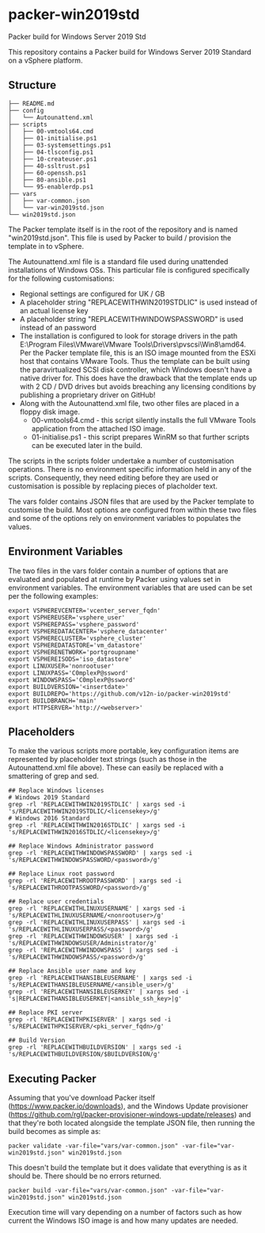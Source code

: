 # packer-win2019std
Packer build for Windows Server 2019 Std

This repository contains a Packer build for Windows Server 2019 Standard on a vSphere platform.
## Structure

```
├── README.md
├── config
│   └── Autounattend.xml
├── scripts
│   ├── 00-vmtools64.cmd
│   ├── 01-initialise.ps1
│   ├── 03-systemsettings.ps1
│   ├── 04-tlsconfig.ps1
│   ├── 10-createuser.ps1
│   ├── 40-ssltrust.ps1
│   ├── 60-openssh.ps1
│   ├── 80-ansible.ps1
│   └── 95-enablerdp.ps1
├── vars
│   ├── var-common.json
│   └── var-win2019std.json
└── win2019std.json
```

The Packer template itself is in the root of the repository and is named "win2019std.json". This file is used by Packer to build / provision the template in to vSphere.

The Autounattend.xml file is a standard file used during unattended installations of Windows OSs. This particular file is configured specifically for the following customisations:
* Regional settings are configured for UK / GB
* A placeholder string "REPLACEWITHWIN2019STDLIC" is used instead of an actual license key
* A placeholder string "REPLACEWITHWINDOWSPASSWORD" is used instead of an password
* The installation is configured to look for storage drivers in the path E:\Program Files\VMware\VMware Tools\Drivers\pvscsi\Win8\amd64. Per the Packer template file, this is an ISO image mounted from the ESXi host that contains VMware Tools. Thus the template can be built using the paravirtualized SCSI disk controller, which Windows doesn't have a native driver for. This does have the drawback that the template ends up with 2 CD / DVD drives but avoids breaching any licensing conditions by publishing a proprietary driver on GitHub!
* Along with the Autounattend.xml file, two other files are placed in a floppy disk image.
  * 00-vmtools64.cmd - this script silently installs the full VMware Tools application from the attached ISO image.
  * 01-initialise.ps1 - this script prepares WinRM so that further scripts can be executed later in the build.

The scripts in the scripts folder undertake a number of customisation operations. There is no environment specific information held in any of the scripts. Consequently, they need editing before they are used or customisation is possible by replacing pieces of placholder text.

The vars folder contains JSON files that are used by the Packer template to customise the build. Most options are configured from within these two files and some of the options rely on environment variables to populates the values.

## Environment Variables
The two files in the vars folder contain a number of options that are evaluated and populated at runtime by Packer using values set in environment variables. The environment variables that are used can be set per the following examples:

```
export VSPHEREVCENTER='vcenter_server_fqdn'
export VSPHEREUSER='vsphere_user'
export VSPHEREPASS='vsphere_password'
export VSPHEREDATACENTER='vsphere_datacenter'
export VSPHERECLUSTER='vsphere_cluster'
export VSPHEREDATASTORE='vm_datastore'
export VSPHERENETWORK='portgroupname'
export VSPHEREISODS='iso_datastore'
export LINUXUSER='nonrootuser'
export LINUXPASS='C0mplexP@ssword'
export WINDOWSPASS='C0mplexP@ssword'
export BUILDVERSION='<insertdate>'
export BUILDREPO='https://github.com/v12n-io/packer-win2019std'
export BUILDBRANCH='main'
export HTTPSERVER='http://<webserver>'
```

## Placeholders
To make the various scripts more portable, key configuration items are represented by placeholder text strings (such as those in the Autounattend.xml file above). These can easily be replaced with a smattering of grep and sed.

```
## Replace Windows licenses
# Windows 2019 Standard
grep -rl 'REPLACEWITHWIN2019STDLIC' | xargs sed -i 's/REPLACEWITHWIN2019STDLIC/<licensekey>/g'
# Windows 2016 Standard
grep -rl 'REPLACEWITHWIN2016STDLIC' | xargs sed -i 's/REPLACEWITHWIN2016STDLIC/<licensekey>/g'

## Replace Windows Administrator password
grep -rl 'REPLACEWITHWINDOWSPASSWORD' | xargs sed -i 's/REPLACEWITHWINDOWSPASSWORD/<password>/g'

## Replace Linux root password
grep -rl 'REPLACEWITHROOTPASSWORD' | xargs sed -i 's/REPLACEWITHROOTPASSWORD/<password>/g'

## Replace user credentials
grep -rl 'REPLACEWITHLINUXUSERNAME' | xargs sed -i 's/REPLACEWITHLINUXUSERNAME/<nonrootuser>/g'
grep -rl 'REPLACEWITHLINUXUSERPASS' | xargs sed -i 's/REPLACEWITHLINUXUSERPASS/<password>/g'
grep -rl 'REPLACEWITHWINDOWSUSER' | xargs sed -i 's/REPLACEWITHWINDOWSUSER/Administrator/g'
grep -rl 'REPLACEWITHWINDOWSPASS' | xargs sed -i 's/REPLACEWITHWINDOWSPASS/<password>/g'

## Replace Ansible user name and key
grep -rl 'REPLACEWITHANSIBLEUSERNAME' | xargs sed -i 's/REPLACEWITHANSIBLEUSERNAME/<ansible_user>/g'
grep -rl 'REPLACEWITHANSIBLEUSERKEY' | xargs sed -i 's|REPLACEWITHANSIBLEUSERKEY|<ansible_ssh_key>|g'

## Replace PKI server
grep -rl 'REPLACEWITHPKISERVER' | xargs sed -i 's/REPLACEWITHPKISERVER/<pki_server_fqdn>/g'

## Build Version
grep -rl 'REPLACEWITHBUILDVERSION' | xargs sed -i 's/REPLACEWITHBUILDVERSION/$BUILDVERSION/g'
```

## Executing Packer
Assuming that you've download Packer itself (https://www.packer.io/downloads), and the Windows Update provisioner (https://github.com/rgl/packer-provisioner-windows-update/releases) and that they're both located alongside the template JSON file, then running the build becomes as simple as:

```
packer validate -var-file="vars/var-common.json" -var-file="var-win2019std.json" win2019std.json
```

This doesn't build the template but it does validate that everything is as it should be. There should be no errors returned.

```
packer build -var-file="vars/var-common.json" -var-file="var-win2019std.json" win2019std.json
```

Execution time will vary depending on a number of factors such as how current the Windows ISO image is and how many updates are needed.